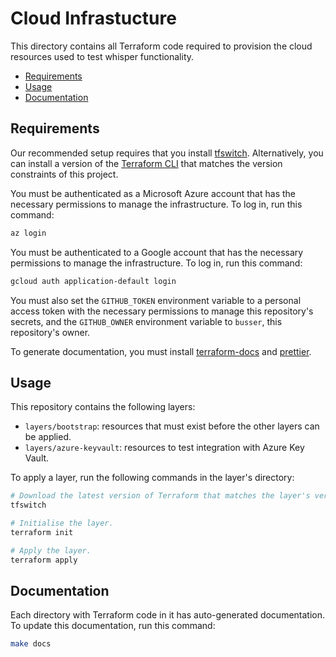 # Cloud Infrastucture <!-- omit in toc -->

This directory contains all Terraform code required to provision the cloud
resources used to test whisper functionality.

- [Requirements](#requirements)
- [Usage](#usage)
- [Documentation](#documentation)

## Requirements

Our recommended setup requires that you install [tfswitch](https://tfswitch.warrensbox.com/Install/).
Alternatively, you can install a version of the [Terraform CLI](https://www.terraform.io/downloads.html)
that matches the version constraints of this project.

You must be authenticated as a Microsoft Azure account that has the necessary
permissions to manage the infrastructure. To log in, run this command:

```bash
az login
```

You must be authenticated to a Google account that has the necessary permissions
to manage the infrastructure. To log in, run this command:

```bash
gcloud auth application-default login
```

You must also set the `GITHUB_TOKEN` environment variable to a personal access
token with the necessary permissions to manage this repository's secrets, and
the `GITHUB_OWNER` environment variable to `busser`, this repository's owner.

To generate documentation, you must install [terraform-docs](https://terraform-docs.io/)
and [prettier](https://prettier.io/).

## Usage

This repository contains the following layers:

- `layers/bootstrap`: resources that must exist before the other layers can be applied.
- `layers/azure-keyvault`: resources to test integration with Azure Key Vault.

To apply a layer, run the following commands in the layer's directory:

```bash
# Download the latest version of Terraform that matches the layer's version contraints.
tfswitch

# Initialise the layer.
terraform init

# Apply the layer.
terraform apply
```

## Documentation

Each directory with Terraform code in it has auto-generated documentation. To
update this documentation, run this command:

```bash
make docs
```
